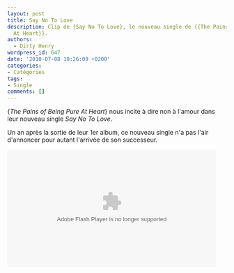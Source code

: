 ```yaml
---
layout: post
title: Say No To Love
description: Clip de {Say No To Love}, le nouveau single de {{The Pains of Being Pure
  At Heart}}.
authors:
  - Dirty Henry
wordpress_id: 647
date: '2010-07-08 10:26:09 +0200'
categories:
- Catégories
tags:
- Single
comments: []
---
```

{*The Pains of Being Pure At Heart*} nous incite à dire non à l'amour dans leur nouveau single *Say No To Love*. 

Un an après la sortie de leur 1er album, ce nouveau single n'a pas l'air d'annoncer pour autant l'arrivée de son successeur.

<object id="flashObj" width="480" height="270" classid="clsid:D27CDB6E-AE6D-11cf-96B8-444553540000" codebase="http://download.macromedia.com/pub/shockwave/cabs/flash/swflash.cab#version=9,0,47,0"><param name="movie" value="http://c.brightcove.com/services/viewer/federated_f9/88099121001?isVid=1&isUI=1" /><param name="bgcolor" value="#FFFFFF" /><param name="flashVars" value="videoId=96860458001&playerID=88099121001&domain=embed&dynamicStreaming=true" /><param name="base" value="http://admin.brightcove.com" /><param name="seamlesstabbing" value="false" /><param name="allowFullScreen" value="true" /><param name="swLiveConnect" value="true" /><param name="allowScriptAccess" value="always" /><embed src="http://c.brightcove.com/services/viewer/federated_f9/88099121001?isVid=1&isUI=1" bgcolor="#FFFFFF" flashVars="videoId=96860458001&playerID=88099121001&&domain=embed&dynamicStreaming=true" base="http://admin.brightcove.com" name="flashObj" width="480" height="270" seamlesstabbing="false" type="application/x-shockwave-flash" allowFullScreen="true" allowScriptAccess="always" swLiveConnect="true" pluginspage="http://www.macromedia.com/shockwave/download/index.cgi?P1_Prod_Version=ShockwaveFlash"></embed></object>
